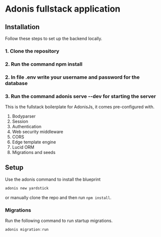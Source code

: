 # Adonis fullstack application

## Installation

Follow these steps to set up the backend locally.

### 1. Clone the repository

### 2. Run the command npm install

### 2. In file .env write your username and password for the database

### 3. Run the command adonis serve --dev for starting the server

This is the fullstack boilerplate for AdonisJs, it comes pre-configured with.

1. Bodyparser
2. Session
3. Authentication
4. Web security middleware
5. CORS
6. Edge template engine
7. Lucid ORM
8. Migrations and seeds

## Setup

Use the adonis command to install the blueprint

```bash
adonis new yardstick
```

or manually clone the repo and then run `npm install`.

### Migrations

Run the following command to run startup migrations.

```js
adonis migration:run
```
